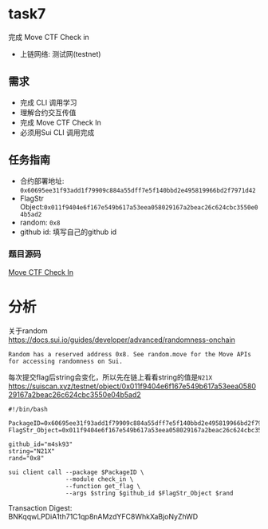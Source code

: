 # task7


完成 Move CTF Check in
- 上链网络: 测试网(testnet)


## 需求
- 完成 CLI 调用学习
- 理解合约交互传值
- 完成 Move CTF Check In
- 必须用Sui CLI 调用完成

## 任务指南

- 合约部署地址: `0x60695ee31f93add1f79909c884a55dff7e5f140bbd2e495819966bd2f7971d42`
- FlagStr Object:`0x011f9404e6f167e549b617a53eea058029167a2beac26c624cbc3550e04b5ad2`
- random: `0x8`
- github id:  填写自己的github id

### 题目源码
[Move CTF Check In](https://github.com/move-cn/letsmove-ctf/tree/main/src/01_check_in/check_in)




# 分析 
关于random   
https://docs.sui.io/guides/developer/advanced/randomness-onchain
```
Random has a reserved address 0x8. See random.move for the Move APIs for accessing randomness on Sui.
```

每次提交flag后string会变化，所以先在链上看看string的值是`N21X`   
https://suiscan.xyz/testnet/object/0x011f9404e6f167e549b617a53eea058029167a2beac26c624cbc3550e04b5ad2

```
#!/bin/bash

PackageID=0x60695ee31f93add1f79909c884a55dff7e5f140bbd2e495819966bd2f7971d42
FlagStr_Object=0x011f9404e6f167e549b617a53eea058029167a2beac26c624cbc3550e04b5ad2

github_id="m4sk93"
string="N21X"
rand="0x8"

sui client call --package $PackageID \
                --module check_in \
                --function get_flag \
                --args $string $github_id $FlagStr_Object $rand
```

Transaction Digest: BNKqqwLPDiA1th71C1qp8nAMzdYFC8WhkXaBjoNyZhWD
